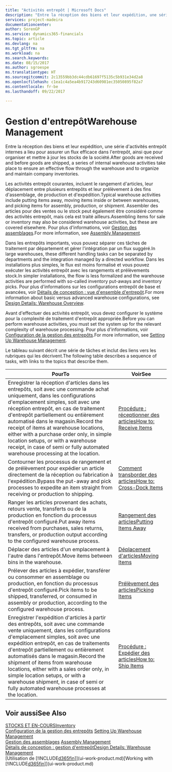 ```yaml
---
title: "Activités entrepôt | Microsoft Docs"
description: "Entre la réception des biens et leur expédition, une série d'activités entrepôt internes a lieu pour assurer un flux efficace dans l'entrepôt, ainsi que pour organiser et mettre à jour les stocks de la société."
services: project-madeira
documentationcenter: 
author: SorenGP
ms.service: dynamics365-financials
ms.topic: article
ms.devlang: na
ms.tgt_pltfrm: na
ms.workload: na
ms.search.keywords: 
ms.date: 08/15/2017
ms.author: sgroespe
ms.translationtype: HT
ms.sourcegitcommit: 2c13559bb3dc44cdb61697f5135c5b931e34d2a8
ms.openlocfilehash: c1ea1c4a5ea4b917243d60981ec35050895f82a7
ms.contentlocale: fr-be
ms.lasthandoff: 09/22/2017

---
```

# <a name="warehouse-management"></a><span data-ttu-id="04ae5-103">Gestion d'entrepôt</span><span class="sxs-lookup"><span data-stu-id="04ae5-103">Warehouse Management</span></span>
<span data-ttu-id="04ae5-104">Entre la réception des biens et leur expédition, une série d'activités entrepôt internes a lieu pour assurer un flux efficace dans l'entrepôt, ainsi que pour organiser et mettre à jour les stocks de la société.</span><span class="sxs-lookup"><span data-stu-id="04ae5-104">After goods are received and before goods are shipped, a series of internal warehouse activities take place to ensure an effective flow through the warehouse and to organize and maintain company inventories.</span></span>

<span data-ttu-id="04ae5-105">Les activités entrepôt courantes, incluent le rangement d'articles, leur déplacement entre plusieurs entrepôts et leur prélèvement à des fins d'assemblage, de production et d'expédition.</span><span class="sxs-lookup"><span data-stu-id="04ae5-105">Typical warehouse activities include putting items away, moving items inside or between warehouses, and picking items for assembly, production, or shipment.</span></span> <span data-ttu-id="04ae5-106">Assembler des articles pour des ventes ou le stock peut également être considéré comme des activités entrepôt, mais cela est traité ailleurs.</span><span class="sxs-lookup"><span data-stu-id="04ae5-106">Assembling items for sale or inventory may also be considered warehouse activities, but these are covered elsewhere.</span></span> <span data-ttu-id="04ae5-107">Pour plus d'informations, voir [Gestion des assemblages](assembly-assemble-items.md).</span><span class="sxs-lookup"><span data-stu-id="04ae5-107">For more information, see [Assembly Management](assembly-assemble-items.md).</span></span>  

<span data-ttu-id="04ae5-108">Dans les entrepôts importants, vous pouvez séparer ces tâches de traitement par département et gérer l'intégration par un flux suggéré.</span><span class="sxs-lookup"><span data-stu-id="04ae5-108">In large warehouses, these different handling tasks can be separated by departments and the integration managed by a directed workflow.</span></span> <span data-ttu-id="04ae5-109">Dans les installations plus simples, le flux est moins formalisé et vous pouvez exécuter les activités entrepôt avec les rangements et prélèvements stock.</span><span class="sxs-lookup"><span data-stu-id="04ae5-109">In simpler installations, the flow is less formalized and the warehouse activities are performed with so-called inventory put-aways and inventory picks.</span></span> <span data-ttu-id="04ae5-110">Pour plus d'informations sur les configurations entrepôt de base et avancées, voir [Détails de conception : vue d'ensemble d'entrepôt](design-details-warehouse-overview.md).</span><span class="sxs-lookup"><span data-stu-id="04ae5-110">For more information about basic versus advanced warehouse configurations, see [Design Details: Warehouse Overview](design-details-warehouse-overview.md).</span></span>

<span data-ttu-id="04ae5-111">Avant d'effectuer des activités entrepôt, vous devez configurer le système pour la complexité de traitement d'entrepôt appropriée.</span><span class="sxs-lookup"><span data-stu-id="04ae5-111">Before you can perform warehouse activities, you must set the system up for the relevant complexity of warehouse processing.</span></span> <span data-ttu-id="04ae5-112">Pour plus d'informations, voir [Configuration de la gestion des entrepôts](warehouse-setup-warehouse.md).</span><span class="sxs-lookup"><span data-stu-id="04ae5-112">For more information, see [Setting Up Warehouse Management](warehouse-setup-warehouse.md).</span></span>

 <span data-ttu-id="04ae5-113">Le tableau suivant décrit une série de tâches et inclut des liens vers les rubriques qui les décrivent.</span><span class="sxs-lookup"><span data-stu-id="04ae5-113">The following table describes a sequence of tasks, with links to the topics that describe them.</span></span>   

|<span data-ttu-id="04ae5-114">**Pour**</span><span class="sxs-lookup"><span data-stu-id="04ae5-114">**To**</span></span>|<span data-ttu-id="04ae5-115">**Voir**</span><span class="sxs-lookup"><span data-stu-id="04ae5-115">**See**</span></span>|  
|------------|-------------|  
|<span data-ttu-id="04ae5-116">Enregistrer la réception d'articles dans les entrepôts, soit avec une commande achat uniquement, dans les configurations d'emplacement simples, soit avec une réception entrepôt, en cas de traitement d'entrepôt partiellement ou entièrement automatisé dans le magasin.</span><span class="sxs-lookup"><span data-stu-id="04ae5-116">Record the receipt of items at warehouse locations, either with a purchase order only, in simple location setups, or with a warehouse receipt, in case of semi or fully automated warehouse processing at the location.</span></span>|[<span data-ttu-id="04ae5-117">Procédure : réceptionner des articles</span><span class="sxs-lookup"><span data-stu-id="04ae5-117">How to: Receive Items</span></span>](warehouse-how-receive-items.md)|
|<span data-ttu-id="04ae5-118">Contourner les processus de rangement et de prélèvement pour expédier un article directement de la réception ou fabrication à l'expédition.</span><span class="sxs-lookup"><span data-stu-id="04ae5-118">Bypass the put-away and pick processes to expedite an item straight from receiving or production to shipping.</span></span>|[<span data-ttu-id="04ae5-119">Comment transborder des articles</span><span class="sxs-lookup"><span data-stu-id="04ae5-119">How to: Cross-Dock Items</span></span>](warehouse-how-to-cross-dock-items.md)|    
|<span data-ttu-id="04ae5-120">Ranger les articles provenant des achats, retours vente, transferts ou de la production en fonction du processus d'entrepôt configuré.</span><span class="sxs-lookup"><span data-stu-id="04ae5-120">Put away items received from purchases, sales returns, transfers, or production output according to the configured warehouse process.</span></span>|[<span data-ttu-id="04ae5-121">Rangement des articles</span><span class="sxs-lookup"><span data-stu-id="04ae5-121">Putting Items Away</span></span>](warehouse-put-away-items.md)|
|<span data-ttu-id="04ae5-122">Déplacer des articles d'un emplacement à l'autre dans l'entrepôt.</span><span class="sxs-lookup"><span data-stu-id="04ae5-122">Move items between bins in the warehouse.</span></span>|[<span data-ttu-id="04ae5-123">Déplacement d'articles</span><span class="sxs-lookup"><span data-stu-id="04ae5-123">Moving Items</span></span>](warehouse-move-items.md)|
|<span data-ttu-id="04ae5-124">Prélever des articles à expédier, transférer ou consommer en assemblage ou production, en fonction du processus d'entrepôt configuré.</span><span class="sxs-lookup"><span data-stu-id="04ae5-124">Pick items to be shipped, transferred, or consumed in assembly or production, according to the configured warehouse process.</span></span>|[<span data-ttu-id="04ae5-125">Prélèvement des articles</span><span class="sxs-lookup"><span data-stu-id="04ae5-125">Picking Items</span></span>](warehouse-pick-items.md)|
|<span data-ttu-id="04ae5-126">Enregistrer l'expédition d'articles à partir des entrepôts, soit avec une commande vente uniquement, dans les configurations d'emplacement simples, soit avec une expédition entrepôt, en cas de traitements d'entrepôt partiellement ou entièrement automatisés dans le magasin.</span><span class="sxs-lookup"><span data-stu-id="04ae5-126">Record the shipment of items from warehouse locations, either with a sales order only, in simple location setups, or with a warehouse shipment, in case of semi or fully automated warehouse processes at the location.</span></span>|[<span data-ttu-id="04ae5-127">Procédure : Expédier des articles</span><span class="sxs-lookup"><span data-stu-id="04ae5-127">How to: Ship Items</span></span>](warehouse-how-ship-items.md)|  

## <a name="see-also"></a><span data-ttu-id="04ae5-128">Voir aussi</span><span class="sxs-lookup"><span data-stu-id="04ae5-128">See Also</span></span>  
 [<span data-ttu-id="04ae5-129">STOCKS ET EN-COURS</span><span class="sxs-lookup"><span data-stu-id="04ae5-129">Inventory</span></span>](inventory-manage-inventory.md)  
 <span data-ttu-id="04ae5-130">[Configuration de la gestion des entrepôts](warehouse-setup-warehouse.md)   </span><span class="sxs-lookup"><span data-stu-id="04ae5-130">[Setting Up Warehouse Management](warehouse-setup-warehouse.md)   </span></span>  
 <span data-ttu-id="04ae5-131">[Gestion des assemblages](assembly-assemble-items.md)  </span><span class="sxs-lookup"><span data-stu-id="04ae5-131">[Assembly Management](assembly-assemble-items.md)  </span></span>  
[<span data-ttu-id="04ae5-132">Détails de conception : gestion d'entrepôt</span><span class="sxs-lookup"><span data-stu-id="04ae5-132">Design Details: Warehouse Management</span></span>](design-details-warehouse-management.md)  
 <span data-ttu-id="04ae5-133">[Utilisation de [!INCLUDE[d365fin](includes/d365fin_md.md)]](ui-work-product.md)</span><span class="sxs-lookup"><span data-stu-id="04ae5-133">[Working with [!INCLUDE[d365fin](includes/d365fin_md.md)]](ui-work-product.md)</span></span>  

